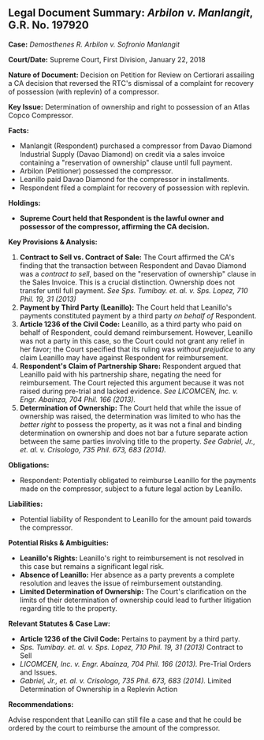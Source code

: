 ## Legal Document Summary: *Arbilon v. Manlangit*, G.R. No. 197920

**Case:** *Demosthenes R. Arbilon v. Sofronio Manlangit*

**Court/Date:** Supreme Court, First Division, January 22, 2018

**Nature of Document:** Decision on Petition for Review on Certiorari assailing a CA decision that reversed the RTC's dismissal of a complaint for recovery of possession (with replevin) of a compressor.

**Key Issue:** Determination of ownership and right to possession of an Atlas Copco Compressor.

**Facts:**

*   Manlangit (Respondent) purchased a compressor from Davao Diamond Industrial Supply (Davao Diamond) on credit via a sales invoice containing a "reservation of ownership" clause until full payment.
*   Arbilon (Petitioner) possessed the compressor.
*   Leanillo paid Davao Diamond for the compressor in installments.
*   Respondent filed a complaint for recovery of possession with replevin.

**Holdings:**

*   **Supreme Court held that Respondent is the lawful owner and possessor of the compressor, affirming the CA decision.**

**Key Provisions & Analysis:**

1.  **Contract to Sell vs. Contract of Sale:** The Court affirmed the CA's finding that the transaction between Respondent and Davao Diamond was a *contract to sell*, based on the "reservation of ownership" clause in the Sales Invoice. This is a crucial distinction.  Ownership does not transfer until full payment. *See Sps. Tumibay. et. al. v. Sps. Lopez, 710 Phil. 19, 31 (2013)*
2.  **Payment by Third Party (Leanillo):** The Court held that Leanillo's payments constituted payment by a third party *on behalf of* Respondent.
3.  **Article 1236 of the Civil Code:**  Leanillo, as a third party who paid on behalf of Respondent, could demand reimbursement. However, Leanillo was not a party in this case, so the Court could not grant any relief in her favor; the Court specified that its ruling was *without prejudice* to any claim Leanillo may have against Respondent for reimbursement.
4.  **Respondent's Claim of Partnership Share:** Respondent argued that Leanillo paid with his partnership share, negating the need for reimbursement.  The Court rejected this argument because it was not raised during pre-trial and lacked evidence. *See LICOMCEN, Inc. v. Engr. Abainza, 704 Phil. 166 (2013).*
5. **Determination of Ownership:** The Court held that while the issue of ownership was raised, the determination was limited to who has the *better right* to possess the property, as it was not a final and binding determination on ownership and does not bar a future separate action between the same parties involving title to the property. *See Gabriel, Jr., et. al. v. Crisologo, 735 Phil. 673, 683 (2014).*

**Obligations:**

*   Respondent: Potentially obligated to reimburse Leanillo for the payments made on the compressor, subject to a future legal action by Leanillo.

**Liabilities:**

*   Potential liability of Respondent to Leanillo for the amount paid towards the compressor.

**Potential Risks & Ambiguities:**

*   **Leanillo's Rights:** Leanillo's right to reimbursement is not resolved in this case but remains a significant legal risk.
*   **Absence of Leanillo:**  Her absence as a party prevents a complete resolution and leaves the issue of reimbursement outstanding.
*   **Limited Determination of Ownership:** The Court's clarification on the limits of their determination of ownership could lead to further litigation regarding title to the property.

**Relevant Statutes & Case Law:**

*   **Article 1236 of the Civil Code:** Pertains to payment by a third party.
*   *Sps. Tumibay. et. al. v. Sps. Lopez, 710 Phil. 19, 31 (2013)* Contract to Sell
*   *LICOMCEN, Inc. v. Engr. Abainza, 704 Phil. 166 (2013).* Pre-Trial Orders and Issues.
*   *Gabriel, Jr., et. al. v. Crisologo, 735 Phil. 673, 683 (2014).* Limited Determination of Ownership in a Replevin Action

**Recommendations:**

Advise respondent that Leanillo can still file a case and that he could be ordered by the court to reimburse the amount of the compressor.
